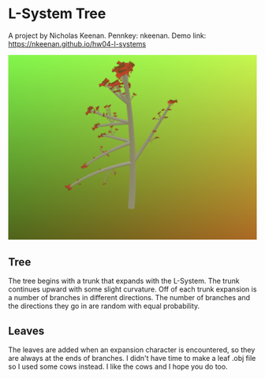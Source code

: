 # L-System Tree

A project by Nicholas Keenan. Pennkey: nkeenan.
Demo link: https://nkeenan.github.io/hw04-l-systems

![](tree.png)

## Tree

The tree begins with a trunk that expands with the L-System. The trunk continues upward with some slight curvature. Off of each trunk expansion is a number of branches in different directions. The number of branches and the directions they go in are random with equal probability. 

## Leaves

The leaves are added when an expansion character is encountered, so they are always at the ends of branches. I didn't have time to make a leaf .obj file so I used some cows instead. I like the cows and I hope you do too.